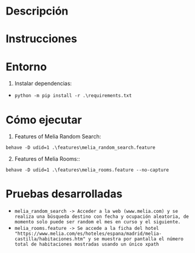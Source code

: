 # Descripción #

# Instrucciones #

# Entorno

1. Instalar dependencias:  
- `python -m pip install -r .\requirements.txt`

# Cómo ejecutar

1. Features of Melia Random Search:

```
behave -D udid=1 .\features\melia_random_search.feature 
```

2. Features of Melia Rooms::

```
behave -D udid=1 .\features\melia_rooms.feature --no-capture
```

# Pruebas desarrolladas

- `melia_random_search -> Acceder a la web (www.melia.com) y se realiza una búsqueda destino con fecha y ocupación aleatoria, de momento solo puede ser random el mes en curso y el siguiente.`
- `melia_rooms.feature -> Se accede a la ficha del hotel "https://www.melia.com/es/hoteles/espana/madrid/melia-castilla/habitaciones.htm" y se muestra por pantalla el número total de habitaciones mostradas usando un único xpath`

